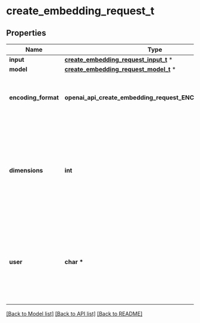 # create_embedding_request_t

## Properties
Name | Type | Description | Notes
------------ | ------------- | ------------- | -------------
**input** | [**create_embedding_request_input_t**](create_embedding_request_input.md) \* |  | 
**model** | [**create_embedding_request_model_t**](create_embedding_request_model.md) \* |  | 
**encoding_format** | **openai_api_create_embedding_request_ENCODINGFORMAT_e** | The format to return the embeddings in. Can be either &#x60;float&#x60; or [&#x60;base64&#x60;](https://pypi.org/project/pybase64/). | [optional] [default to 'float']
**dimensions** | **int** | The number of dimensions the resulting output embeddings should have. Only supported in &#x60;text-embedding-3&#x60; and later models.  | [optional] 
**user** | **char \*** | A unique identifier representing your end-user, which can help OpenAI to monitor and detect abuse. [Learn more](/docs/guides/safety-best-practices/end-user-ids).  | [optional] 

[[Back to Model list]](../README.md#documentation-for-models) [[Back to API list]](../README.md#documentation-for-api-endpoints) [[Back to README]](../README.md)


